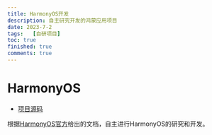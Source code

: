 ```yaml
---
title: HarmonyOS开发
description: 自主研究开发的鸿蒙应用项目
date: 2023-7-2
tags:	[自研项目]
toc: true
finished: true
comments: true
---
```


# HarmonyOS

* [项目源码](https://github.com/Saglow/CookBook)

根据[HarmonyOS官方](https://developer.harmonyos.com/cn)给出的文档，自主进行HarmonyOS的研究和开发。